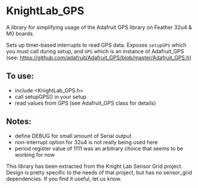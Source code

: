# KnightLab_GPS

A library for simplifying usage of the Adafruit GPS library on Feather 32u4 &
M0 boards.

Sets up timer-based interrupts to read GPS data. Exposes `setupGPS` which you
must call during setup, and `GPS` which is an instance of Adafruit_GPS (see:
https://github.com/adafruit/Adafruit_GPS/blob/master/Adafruit_GPS.h)


## To use:
  - include <KnightLab_GPS.h>
  - call setupGPS() in your setup
  - read values from GPS (see Adafruit_GPS class for details)

## Notes:
  - define DEBUG for small amount of Serial output
  - non-interrupt option for 32u4 is not really being used here
  - period register value of 1111 was an arbitrary choice that seems to be working for now


This library has been extracted from the Knight Lab Sensor Grid project. Design is
pretty specific to the needs of that project, but has no sensor_grid dependencies.
If you find it useful, let us know.
